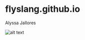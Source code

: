 # flyslang.github.io
Alyssa Jallores


![alt text](https://i.pinimg.com/564x/3d/8a/9f/3d8a9fca3addac083ded041f480e3f85.jpg)
